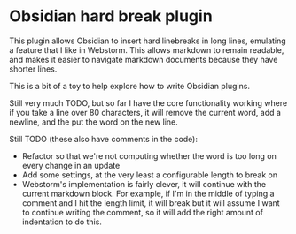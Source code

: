 # Obsidian hard break plugin

This plugin allows Obsidian to insert hard linebreaks in long lines, emulating a feature that I like in Webstorm.
This allows markdown to remain readable, and makes it easier to navigate markdown documents because they have 
shorter lines.

This is a bit of a toy to help explore how to write Obsidian plugins.

Still very much TODO, but so far I have the core functionality working where if you take a line over 80 characters, 
it will remove the current word, add a newline, and the put the word on the new line.

Still TODO (these also have comments in the code):
* Refactor so that we're not computing whether the word is too long on every change in an update
* Add some settings, at the very least a configurable length to break on
* Webstorm's implementation is fairly clever, it will continue with the current markdown block.
  For example, if I'm in the middle of typing a comment and I hit the length limit, it will break but it will assume 
  I want to continue writing the comment, so it will add the right amount of indentation to do this.
